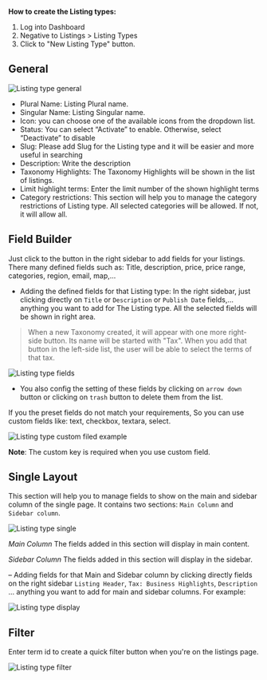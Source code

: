 **How to create the Listing types:**
1. Log into Dashboard
2. Negative to Listings > Listing Types
3. Click to "New Listing Type" button.

## General
![Listing type general](../images/listing-type-general.png)

* Plural Name: Listing Plural name.
* Singular Name: Listing Singular name.
* Icon: you can choose one of the available icons from the dropdown list.
* Status: You can select “Activate” to enable. Otherwise, select “Deactivate” to disable
* Slug: Please add Slug for the Listing type and it will be easier and more useful in searching
* Description: Write the description
* Taxonomy Highlights: The Taxonomy Highlights will be shown in the list of listings.
* Limit highlight terms: Enter the limit number of the shown highlight terms
* Category restrictions: This section will help you to manage the category restrictions of Listing type. All selected categories will be allowed. If not, it will allow all.


## Field Builder
Just click to the button in the right sidebar to add fields for your listings.
There many defined fields such as: Title, description, price, price range, categories, region, email, map,...

- Adding the defined fields for that Listing type: In the right sidebar, just clicking directly on `Title` or `Description` or `Publish Date` fields,… anything you want to add for The Listing type. All the selected fields will be shown in right area.


> When a new Taxonomy created, it will appear with one more right-side button. Its name will be started with "Tax". When you add that button in the left-side list, the user will be able to select the terms of that tax. 


![Listing type fields](../images/listing-type-fields.png)

- You also config the setting of these fields by clicking on `arrow down` button or clicking on `trash` button to delete them from the list.

If you the preset fields do not match your requirements, So you can use custom fields like: text, checkbox, textara, select.

![Listing type custom filed example](../images/listing-type-custom-field.png)

**Note**: The custom key is required when you use custom field.



## Single Layout
This section will help you to manage fields to show on the main and sidebar column of the single page. It contains two sections: `Main Column` and `Sidebar column`.

![Listing type single](../images/listing-type-single.png)

*Main Column*
The fields added in this section will display in main content.

*Sidebar Column*
The fields added in this section will display in the sidebar.

– Adding fields for that Main and Sidebar column by clicking directly fields on the right sidebar `Listing Header`, `Tax: Business Highlights`, `Description` … anything you want to add for main and sidebar columns.
For example: 

![Listing type display](../images/listing-type-display.png)






## Filter
Enter term id to create a quick filter button when you're on the listings page.

![Listing type filter](../images/listing-type-filter.png)